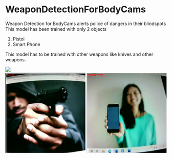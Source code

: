 # WeaponDetectionForBodyCams

Weapon Detection for BodyCams alerts police of dangers in their blindspots
This model has been trained with only 2 objects 
 1. Pistol
 2. Smart Phone

 This model has to be trained with other weapons like knives and other weapons.
 
 <div class="row">
  <div class="column">
<img src="https://github.com/ShankarKuchibhotla/WeaponDetectionForBodyCams/blob/main/demo.gif" width=500>
 </div>
 <div class="column">
<img src="https://github.com/ShankarKuchibhotla/WeaponDetectionForBodyCams/blob/main/pistol.JPG" width=250 height=250>
<img src="https://github.com/ShankarKuchibhotla/WeaponDetectionForBodyCams/blob/main/phone.JPG" width=250 height=250>
   </div>
 </div>

